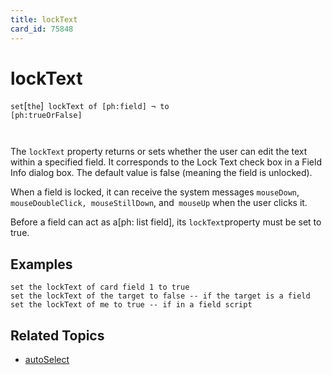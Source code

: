 ```yaml
---
title: lockText
card_id: 75848
---
```


# lockText

` set `[`the`]<code> lockText of [ph:field] ¬     to [ph:trueOrFalse]

</code>The `lockText` property returns or sets whether the user can edit the text within a specified field. It corresponds to the Lock Text check box in a Field Info dialog box. The default value is false (meaning the field is unlocked). 

 When a field is locked, it can receive the system messages `mouseDown`,` mouseDoubleClick, mouseStillDown`, and` mouseUp` when the user clicks it.

Before a field can act as a[ph: list field],  its ` lockText `property must be set to true. 


## Examples

```
set the lockText of card field 1 to true
set the lockText of the target to false -- if the target is a field
set the lockText of me to true -- if in a field script
```

## Related Topics

* [autoSelect](/HyperTalkReference/properties/autoSelect)
